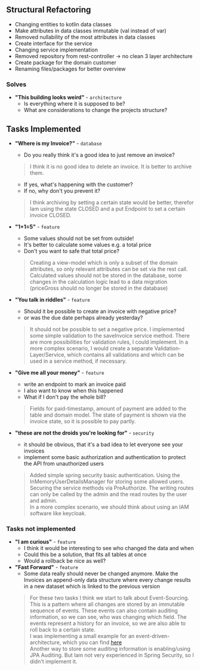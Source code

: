 ## Structural Refactoring
* Changing entities to kotlin data classes
* Make attributes in data classes immutable (val instead of var)
* Removed nullability of the most attributes in data classes
* Create interface for the service 
* Changing service implementation
* Removed repository from rest-controller -> no clean 3 layer architecture
* Create package for the domain customer
* Renaming files/packages for better overview

### Solves
* **"This building looks weird"** - `architecture`
    - Is everything where it is supposed to be?
    - What are considerations to change the projects structure?


## Tasks Implemented
- **"Where is my Invoice?"** - `database`
  - Do you really think it's a good idea to just remove an invoice?
  > I think it is no good idea to delete an invoice. It is better to archive them.
  - If yes, what's happening with the customer?
  - If no, why don't you prevent it?
  > I think archiving by setting a certain state would be better, therefor Iam using
  > the state CLOSED and a put Endpoint to set a certain invoice CLOSED.

- **"1+1=5"** - `feature`
  - Some values should not be set from outside!
  - It's better to calculate some values  e.g. a total price
  - Don't you want to safe that total price?
   > Creating a view-model which is only a subset of the domain attributes, so
     only relevant attributes can be set via the rest call.
     Calculated values should not be stored in the database, some changes in the calculation
     logic lead to a data migration (priceGross should no longer be stored in the database)
 
- **"You talk in riddles"** - `feature`
  - Should it be possible to create an invoice with negative price?
  - or was the due date perhaps already yesterday?
   > It should not be possible to set a negative price. I implemented some simple validation to the saveInvoice
   > service method. There are more possibilities for validation rules, I could implement.
   > In a more complex scenario, I would create a separate Validation-Layer/Service, which 
   > contains all validations and which can be used in a service method, if necessary.

- **"Give me all your money"** - `feature`
  - write an endpoint to mark an invoice paid
  - I also want to know when this happened
  - What if I don't pay the whole bill?
  > Fields for paid-timestamp, amount of payment are added to the table and domain model.
    The state of payment is shown via the invoice state, so it is possible to pay partly.

- **"these are not the droids you're looking for"** - `security`
  - it should be obvious, that it's a bad idea to let everyone see your invoices
  - implement some basic authorization and authentication to protect the API from unauthorized users 
  > Added simple spring security basic authentication. Using the InMemoryUserDetailsManager for storing some allowed
  > users. Securing the service methods via PreAuthorize. The writing routes can only be called by the admin and the read
  > routes by the user and admin. \
  > In a more complex scenario, we should think about using an IAM software like keycloak.

### Tasks not implemented
- **"I am curious"** - `feature`
  - I think it would be interesting to see who changed the data and when
  - Could this be a solution, that fits all tables at once
  - Would a rollback be nice as well?
- **"Fast Forward"** - `feature`
  - Some data really should never be changed anymore. Make the Invoices an append-only data structure
    where every change results in a new dataset which is linked to the previous version
  > For these two tasks I think we start to talk about Event-Sourcing. This is a pattern where all changes are stored
  > by an immutable sequence of events. These events can also contain auditing information, so we can see, who was
  > changing which field. The events represent a history for an invoice, so we are also able to roll back to a certain
  > state. \
  > I was implementing a small example for an event-driven-architecture, which you can find [here](https://github.com/christophHelbing/event-sourcing-example)
  > \
  > Another way to store some auditing information is enabling/using JPA Auditing. But Iam not 
  > very experienced in Spring Security, so I didn't implement it.
 
 